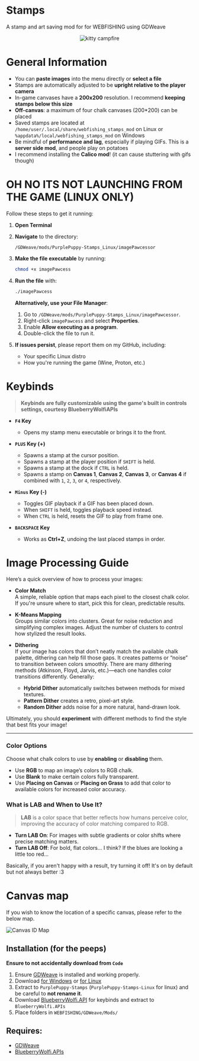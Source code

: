 # Stamps
A stamp and art saving mod for for WEBFISHING using GDWeave

<p align="center">
  <img src="https://raw.githubusercontent.com/unpaid-intern/StampMod/770275baa838ab549dc661654ebc0338806b421f/menu_gif.gif" alt="kitty campfire"/>
</p>



# General Information
- You can **paste images** into the menu directly or **select a file**
- Stamps are automatically adjusted to be **upright relative to the player camera**
- In-game canvases have a **200x200** resolution. I recommend **keeping stamps below this size**
- **Off-canvas**: a maximum of four chalk canvases (200*200) can be placed
- Saved stamps are located at `/home/user/.local/share/webfishing_stamps_mod` on Linux or `%appdata%/local/webfishing_stamps_mod` on Windows
- Be mindful of **performance and lag**, especially if playing GIFs. This is a **server side mod**, and people play on potatoes
- I recommend installing the **Calico mod**! (it can cause stuttering with gifs though)

# OH NO ITS NOT LAUNCHING FROM THE GAME (LINUX ONLY)

Follow these steps to get it running:

1. **Open Terminal**  
2. **Navigate** to the directory:
   ```
   /GDWeave/mods/PurplePuppy-Stamps_Linux/imagePawcessor
   ```
3. **Make the file executable** by running:
   ```bash
   chmod +x imagePawcess
   ```
4. **Run the file** with:
   ```bash
   ./imagePawcess
   ```
   **Alternatively, use your File Manager**:
   1. Go to `/GDWeave/mods/PurplePuppy-Stamps_Linux/imagePawcessor`.
   2. Right-click `imagePawcess` and select **Properties**.
   3. Enable **Allow executing as a program**.
   4. Double-click the file to run it.

5. **If issues persist**, please report them on my GitHub, including:
   - Your specific Linux distro  
   - How you're running the game (Wine, Proton, etc.)  


# Keybinds
> **Keybinds are fully customizable using the game's built in controls settings, courtesy BlueberryWolfiAPIs**

- **`F4` Key**  
	- Opens my stamp menu executable or brings it to the front.

- **`PLUS` Key (+)**  
	- Spawns a stamp at the cursor position.  
	- Spawns a stamp at the player position if `SHIFT` is held.  
	- Spawns a stamp at the dock if `CTRL` is held.  
	- Spawns a stamp on **Canvas 1**, **Canvas 2**, **Canvas 3**, or **Canvas 4** if combined with `1`, `2`, `3`, or `4`, respectively.

- **`Minus` Key (-)**  
	- Toggles GIF playback if a GIF has been placed down.  
	- When `SHIFT` is held, toggles playback speed instead.  
	- When `CTRL` is held, resets the GIF to play from frame one.

- **`BACKSPACE` Key**  
	- Works as **Ctrl+Z**, undoing the last placed stamps in order.


# Image Processing Guide

Here’s a quick overview of how to process your images:

- **Color Match**  
  A simple, reliable option that maps each pixel to the closest chalk color. If you're unsure where to start, pick this for clean, predictable results.

- **K-Means Mapping**  
  Groups similar colors into clusters. Great for noise reduction and simplifying complex images. Adjust the number of clusters to control how stylized the result looks.

- **Dithering**  
  If your image has colors that don’t neatly match the available chalk palette, dithering can help fill those gaps. It creates patterns or “noise” to transition between colors smoothly. There are many dithering methods (Atkinson, Floyd, Jarvis, etc.)—each one handles color transitions differently. Generally:
  - **Hybrid Dither** automatically switches between methods for mixed textures.
  - **Pattern Dither** creates a retro, pixel-art style.
  - **Random Dither** adds noise for a more natural, hand-drawn look.  

Ultimately, you should **experiment** with different methods to find the style that best fits your image!

---

### **Color Options**
Choose what chalk colors to use by **enabling** or **disabling** them.

- Use **RGB** to map an image’s colors to RGB chalk.  
- Use **Blank** to make certain colors fully transparent.
- Use **Placing on Canvas** or **Placing on Grass** to add that color to available colors for increased color accuracy.

### **What is LAB and When to Use It?**

>**LAB** is a color space that better reflects how humans perceive color, improving the accuracy of color matching compared to RGB.

- **Turn LAB On**: For images with subtle gradients or color shifts where precise matching matters.  
- **Turn LAB Off**: For bold, flat colors... I think? If the blues are looking a little too red... 

Basically, if you aren't happy with a result, try turning it off! It's on by default but not always better :3


# Canvas map
If you wish to know the location of a specific canvas, please refer to the below map.
<p align="left">
  <img src="https://github.com/unpaid-intern/StampMod/blob/main/MAP.png?raw=true" alt="Canvas ID Map"/>
</p>


## Installation (for the peeps)
**Ensure to not accidentally download from `Code`**
1. Ensure [GDWeave](https://github.com/NotNite/GDWeave) is installed and working properly.
2. Download [for Windows](https://github.com/unpaid-intern/StampMod/releases/download/PurplePuppy-Stamps/PurplePuppy-Stamps.zip) or [for Linux](https://github.com/unpaid-intern/StampMod/releases/download/PurplePuppy-Stamps/PurplePuppy-Stamps_Linux.zip)
3. Extract to `PurplePuppy-Stamps` (`PurplePuppy-Stamps-Linux` for linux) and be careful to **not rename it**.
4. Download [BlueberryWolfi.API](https://github.com/BlueberryWolf/APIs/releases/latest/download/BlueberryWolfi.APIs.zip) for keybinds and extract to `BlueberryWolfi.APIs`
5. Place folders in `WEBFISHING/GDWeave/Mods/`

## Requires:
- [GDWeave](https://github.com/NotNite/GDWeave/tree/main)
- [BlueberryWolfi.APIs](https://github.com/BlueberryWolf/APIs)
